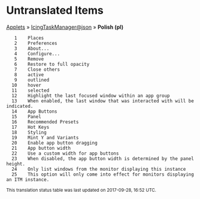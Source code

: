 # Untranslated Items
[Applets](../../../README.md) &#187; [IcingTaskManager@json](../README.md) &#187; **Polish (pl)**

       1	Places
       2	Preferences
       3	About...
       4	Configure...
       5	Remove
       6	Restore to full opacity
       7	Close others
       8	active
       9	outlined
      10	hover
      11	selected
      12	Highlight the last focused window within an app group
      13	When enabled, the last window that was interacted with will be indicated.
      14	App Buttons
      15	Panel
      16	Recommended Presets
      17	Hot Keys
      18	Styling
      19	Mint Y and Variants
      20	Enable app button dragging
      21	App button width
      22	Use a custom width for app buttons
      23	When disabled, the app button width is determined by the panel height.
      24	Only list windows from the monitor displaying this instance
      25	This option will only come into effect for monitors displaying an ITM instance.

<sup>This translation status table was last updated on 2017-09-28, 16:52 UTC.</sup>
